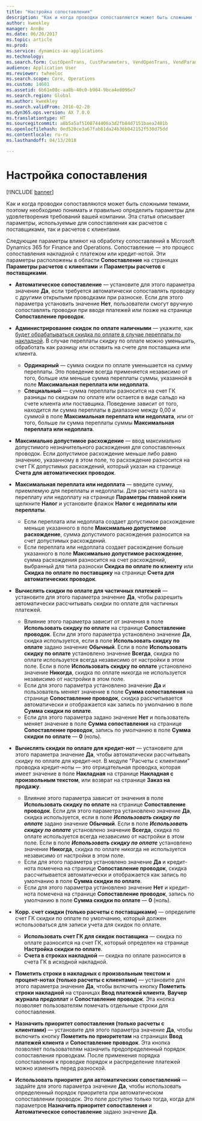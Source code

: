 ```yaml
---
title: "Настройка сопоставления"
description: "Как и когда проводки сопоставляются может быть сложными темами, поэтому необходимо понимать и правильно определить параметры для удовлетворения требований вашей компании. Эта статья описывает параметры, используемые для сопоставления как расчетов с поставщиками, так и расчетов с клиентами."
author: kweekley
manager: AnnBe
ms.date: 06/20/2017
ms.topic: article
ms.prod: 
ms.service: dynamics-ax-applications
ms.technology: 
ms.search.form: CustOpenTrans, CustParameters, VendOpenTrans, VendParameters
audience: Application User
ms.reviewer: twheeloc
ms.search.scope: Core, Operations
ms.custom: 14601
ms.assetid: 6b61e08c-aa8b-40c0-b904-9bca4e8096e7
ms.search.region: Global
ms.author: kweekley
ms.search.validFrom: 2016-02-28
ms.dyn365.ops.version: AX 7.0.0
ms.translationtype: HT
ms.sourcegitcommit: a8b5a5af5108744406a3d2fb84d7151baea2481b
ms.openlocfilehash: 0ed520ce3a67fab81da24b36b042152f530d75dd
ms.contentlocale: ru-ru
ms.lasthandoff: 04/13/2018

---
```


# <a name="configure-settlement"></a>Настройка сопоставления

[!INCLUDE [banner](../includes/banner.md)]

Как и когда проводки сопоставляются может быть сложными темами, поэтому необходимо понимать и правильно определить параметры для удовлетворения требований вашей компании. Эта статья описывает параметры, используемые для сопоставления как расчетов с поставщиками, так и расчетов с клиентами. 

Следующие параметры влияют на обработку сопоставлений в Microsoft Dynamics 365 for Finance and Operations. Сопоставление — это процесс сопоставления накладной с платежом или кредит-нотой. Эти параметры расположены в области **Сопоставление** на страницах **Параметры расчетов с клиентами** и **Параметры расчетов с поставщиками**.

- **Автоматическое сопоставление** — установите для этого параметра значение **Да**, если требуется автоматически сопоставлять проводку с другими открытыми проводками при разноске. Если для этого параметра установить значение **Нет**, пользователи смогут вручную сопоставлять проводки при вводе платежей или позже на странице **Сопоставление проводок**.
- **Администрирование скидок по оплате наличными** — укажите, как [будет обрабатываться скидка по оплате в случае переплаты по накладной](cash-discount-handling-overpayments.md). В случае переплаты скидку по оплате можно уменьшить, обработать как разницу или оставить на счете для поставщика или клиента.
  -   **Ординарный** — сумма скидки по оплате уменьшается на сумму переплаты. Это поведение всегда применяется независимо от того, больше или меньше сумма переплаты суммы, указанной в поле **Максимальная переплата или недоплата**.
  -   **Специальный** — сумма переплаты разносится на счет ГК разницы по скидкам по оплате или остается в виде сальдо на счете клиента или поставщика. Поведение зависит от того, находится ли сумма переплаты в диапазоне между 0,00 и суммой в поле **Максимальная переплата или недоплата**, или от того, больше ли сумма переплаты суммы **Максимальная переплата или недоплата**.
- **Максимально допустимое расхождение** — ввод максимально допустимого незначительного расхождения для сопоставленных проводок. Если допустимое расхождение меньше либо равно значению, указанному в этом поле, то расхождение разносится на счет ГК допустимых расхождений, который указан на странице **Счета для автоматических проводок**.
- **Максимальная переплата или недоплата** — введите сумму, приемлемую для переплаты и недоплаты. Для расчета налога на переплату или недоплату на странице **Параметры главной книги** щелкните **Налог** и установите флажок **Налог с недоплаты или переплаты**.
  -   Если переплата или недоплата создает допустимое расхождение меньше указанного в поле **Максимально допустимое расхождение**, сумма допустимого расхождения разносится на счет допустимых расхождений.
  -   Если переплата или недоплата создает расхождение больше указанного в поле **Максимально допустимое расхождение**, сумма расхождения разносится на счет расхождений, выбранный для типа разноски **Скидка по оплате по клиенту** или **Скидка по оплате по поставщику** на странице **Счета для автоматических проводок**.
- **Вычислять скидки по оплате для частичных платежей** — установите для этого параметра значение **Да**, чтобы разрешить автоматически рассчитывать скидки по оплате для частичных платежей.
  -   Влияние этого параметра зависит от значения в поле **Использовать скидку по оплате** на странице **Сопоставление проводок**. Если для этого параметра установлено значение **Да**, скидка используется, если в поле **Использовать скидку по оплате** задано значение **Обычный**. Если в поле **Использовать скидку по оплате** установлено значение **Всегда**, скидка по оплате используется всегда независимо от настройки в этом поле. Если в поле **Использовать скидку по оплате** установлено значение **Никогда**, скидка по оплате никогда не используется независимо от настройки в этом поле.
  -   Если для этого параметра установлено значение **Да** и пользователь меняет значение в поле **Сумма сопоставления** на странице **Сопоставление проводок**, скидка рассчитывается автоматически и отображается как запись по умолчанию в поле **Сумма скидки по оплате**.
  -   Если для этого параметра задано значение **Нет** и пользователь меняет значение в поле **Сумма сопоставления** на странице **Сопоставление проводок**, запись по умолчанию в поле **Сумма скидки по оплате** — **0** (ноль).
- **Вычислять скидки по оплате для кредит-нот** — установите для этого параметра значение **Да**, чтобы автоматически рассчитывать скидку по оплате для кредит-нот. В модуле "Расчеты с клиентами" проводка кредит-ноты — это отрицательная проводка, которая имеет значение в поле **Накладная** на странице **Накладная с произвольным текстом**, или возврат на странице **Заказ на продажу**.
  - Влияние этого параметра зависит от значения в поле <strong>Использовать скидку по оплате</strong> на странице <strong>Сопоставление проводок</strong>. Если для этого параметра установлено значение <strong>Да</strong>, скидка используется, если в поле *<strong><em>Использовать скидку по оплате</em></strong>* задано значение <strong>Обычный</strong>. Если в поле *<strong><em>Использовать скидку по оплате</em></strong>* установлено значение <strong>Всегда</strong>, скидка по оплате используется всегда независимо от настройки в этом поле. Если в поле *<strong><em>Использовать скидку по оплате</em></strong>* установлено значение <strong>Никогда</strong>, скидка по оплате никогда не используется независимо от настройки в этом поле.
  - Если для этого параметра установлено значение **Да** и кредит-нота помечена на странице **Сопоставление проводок**, скидка рассчитывается автоматически и отображается как запись по умолчанию в поле **Сумма скидки по оплате**.
  - Если для этого параметра установлено значение **Нет** и кредит-нота помечена на странице **Сопоставление проводок**, запись по умолчанию в поле **Сумма скидки по оплате** — **0** (ноль).

- **Корр. счет скидки (только расчеты с поставщиками)** — определите счет ГК скидки по оплате по умолчанию, который должен использоваться для записи учета для скидок по оплате.
  -   **Использовать счет ГК для скидок поставщика** — скидка по оплате разносится на счет ГК, который определен на странице **Настройка скидки по оплате**.
  -   **Счета в строках накладной** — скидка по оплате разносится в счета ГК в исходной накладной.
- **Пометить строки в накладных с произвольным текстом и процент-нотах (только расчеты с клиентами)** — установите для этого параметра значение **Да**, чтобы включить кнопку **Пометить строки накладной** на страницах **Ввод платежей клиента**, **Ваучер журнала предоплат** и **Сопоставление проводок**. Эта кнопка позволяет пользователям помечать отдельные строки для сопоставления.
- **Назначить приоритет сопоставления (только расчеты с клиентами)** — установите для этого параметра значение **Да**, чтобы включить кнопку **Пометить по приоритетам** на страницах **Ввод платежей клиента** и **Сопоставление проводок**. Эта кнопка позволяет пользователям назначить предопределенный порядок сопоставления проводкам.  После применения порядка сопоставления к проводке порядок и распределение платежей можно изменить перед разноской.
- **Использовать приоритет для автоматических сопоставлений** — задайте для этого параметра значение **Да**, чтобы использовать определенный порядок приоритета при автоматическом сопоставлении проводок. Это поле доступно только тогда, когда для параметров **Назначить приоритет сопоставления** и **Автоматическое сопоставление** задано значение **Да**.





